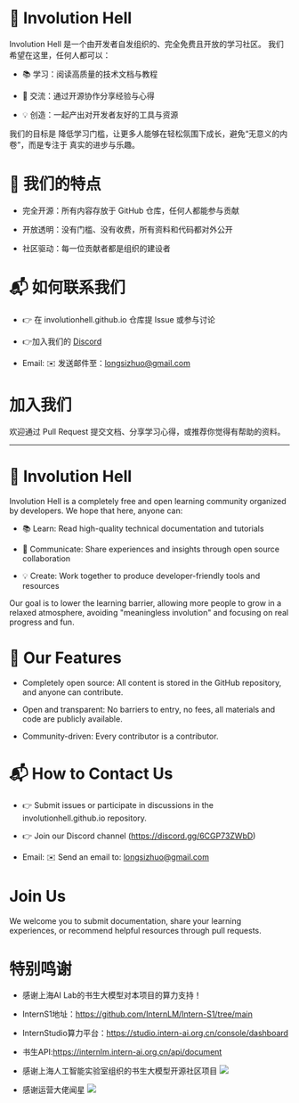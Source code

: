 # 🌟 Involution Hell

Involution Hell 是一个由开发者自发组织的、完全免费且开放的学习社区。
我们希望在这里，任何人都可以：

- 📚 学习：阅读高质量的技术文档与教程

- 🤝 交流：通过开源协作分享经验与心得

- 💡 创造：一起产出对开发者友好的工具与资源

我们的目标是 降低学习门槛，让更多人能够在轻松氛围下成长，避免“无意义的内卷”，而是专注于 真实的进步与乐趣。

# 🚀 我们的特点

- 完全开源：所有内容存放于 GitHub 仓库，任何人都能参与贡献

- 开放透明：没有门槛、没有收费，所有资料和代码都对外公开

- 社区驱动：每一位贡献者都是组织的建设者

# 📬 如何联系我们
- 👉 在 involutionhell.github.io 仓库提 Issue 或参与讨论

- 👉加入我们的 [Discord](https://discord.gg/6CGP73ZWbD)

- Email: ✉️ 发送邮件至：longsizhuo@gmail.com

# 加入我们
欢迎通过 Pull Request 提交文档、分享学习心得，或推荐你觉得有帮助的资料。

--- 

# 🌟 Involution Hell

Involution Hell is a completely free and open learning community organized by developers.
We hope that here, anyone can:

- 📚 Learn: Read high-quality technical documentation and tutorials

- 🤝 Communicate: Share experiences and insights through open source collaboration

- 💡 Create: Work together to produce developer-friendly tools and resources

Our goal is to lower the learning barrier, allowing more people to grow in a relaxed atmosphere, avoiding "meaningless involution" and focusing on real progress and fun.

# 🚀 Our Features

- Completely open source: All content is stored in the GitHub repository, and anyone can contribute.

- Open and transparent: No barriers to entry, no fees, all materials and code are publicly available.

- Community-driven: Every contributor is a contributor.

# 📬 How to Contact Us
- 👉 Submit issues or participate in discussions in the involutionhell.github.io repository.

- 👉 Join our Discord channel (https://discord.gg/6CGP73ZWbD)

- Email: ✉️ Send an email to: longsizhuo@gmail.com

# Join Us
We welcome you to submit documentation, share your learning experiences, or recommend helpful resources through pull requests.
# 特别鸣谢
- 感谢上海AI Lab的书生大模型对本项目的算力支持！
- InternS1地址：https://github.com/InternLM/Intern-S1/tree/main
- InternStudio算力平台：https://studio.intern-ai.org.cn/console/dashboard
- 书生API:https://internlm.intern-ai.org.cn/api/document


- 感谢上海人工智能实验室组织的书生大模型开源社区项目
![](https://ravencaffeine.github.io/PictureCDN/images/shanghaiailab.png)
- 感谢运营大佬闻星
![](https://ravencaffeine.github.io/PictureCDN/images/vixing.png)
